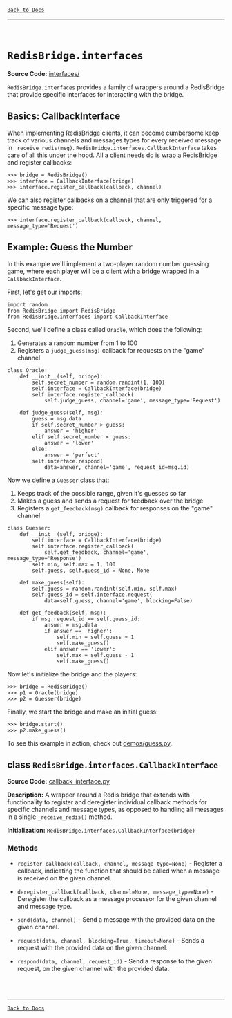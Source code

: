 [`Back to Docs`](./README.md)
***
<br>

# `RedisBridge.interfaces`

**Source Code:** [interfaces/](../RedisBridge/interfaces/)

`RedisBridge.interfaces` provides a family of wrappers around a RedisBridge that provide specific interfaces for interacting with the bridge.

## Basics: CallbackInterface

When implementing RedisBridge clients, it can become cumbersome keep track of various channels and messages types for every received message in `_receive_redis(msg)`. `RedisBridge.interfaces.CallbackInterface` takes care of all this under the hood. All a client needs do is wrap a RedisBridge and register callbacks:
```
>>> bridge = RedisBridge()
>>> interface = CallbackInterface(bridge)
>>> interface.register_callback(callback, channel)
```

We can also register callbacks on a channel that are only triggered for a specific message type:
```
>>> interface.register_callback(callback, channel, message_type='Request')
```


## Example: Guess the Number

In this example we'll implement a two-player random number guessing game, where each player will be a client with a bridge wrapped in a `CallbackInterface`.

First, let's get our imports:
```
import random
from RedisBridge import RedisBridge
from RedisBridge.interfaces import CallbackInterface
```

Second, we'll define a class called `Oracle`, which does the following:
1) Generates a random number from 1 to 100
2) Registers a `judge_guess(msg)` callback for requests on the "game" channel
```
class Oracle:
    def __init__(self, bridge):
        self.secret_number = random.randint(1, 100)
        self.interface = CallbackInterface(bridge)
        self.interface.register_callback(
            self.judge_guess, channel='game', message_type='Request')

    def judge_guess(self, msg):
        guess = msg.data
        if self.secret_number > guess:
            answer = 'higher'
        elif self.secret_number < guess:
            answer = 'lower'
        else:
            answer = 'perfect'
        self.interface.respond(
            data=answer, channel='game', request_id=msg.id)
```

Now we define a `Guesser` class that:
1) Keeps track of the possible range, given it's guesses so far
2) Makes a guess and sends a request for feedback over the bridge
3) Registers a `get_feedback(msg)` callback for responses on the "game" channel
```
class Guesser:
    def __init__(self, bridge):
        self.interface = CallbackInterface(bridge)
        self.interface.register_callback(
            self.get_feedback, channel='game', message_type='Response')
        self.min, self.max = 1, 100
        self.guess, self.guess_id = None, None

    def make_guess(self):
        self.guess = random.randint(self.min, self.max)
        self.guess_id = self.interface.request(
            data=self.guess, channel='game', blocking=False)

    def get_feedback(self, msg):
        if msg.request_id == self.guess_id:
            answer = msg.data
            if answer == 'higher':
                self.min = self.guess + 1
                self.make_guess()
            elif answer == 'lower':
                self.max = self.guess - 1
                self.make_guess()
```

Now let's initialize the bridge and the players:
```
>>> bridge = RedisBridge()
>>> p1 = Oracle(bridge)
>>> p2 = Guesser(bridge)
```
Finally, we start the bridge and make an initial guess:
```
>>> bridge.start()
>>> p2.make_guess()
``` 

To see this example in action, check out [demos/guess.py](../demos/guess.py).


## class `RedisBridge.interfaces.CallbackInterface`

**Source Code:** [callback_interface.py](../RedisBridge/interfaces/callback_interface.py)

**Description:** A wrapper around a Redis bridge that extends with functionality to register and deregister individual callback methods for specific channels and message types, as opposed to handling all messages in a single `_receive_redis()` method.

**Initialization:** `RedisBridge.interfaces.CallbackInterface(bridge)`

### Methods

- `register_callback(callback, channel, message_type=None)` - Register a callback, indicating the function that should be called when a message is received on the given channel.

- `deregister_callback(callback, channel=None, message_type=None)` - Deregister the callback as a message processor for the given channel and message type.

- `send(data, channel)` - Send a message with the provided data on the given channel.

- `request(data, channel, blocking=True, timeout=None)` - Sends a request with the provided data on the given channel.

- `respond(data, channel, request_id)` - Send a response to the given request, on the given channel with the provided data.


<br><br>
***
[`Back to Docs`](./README.md)
